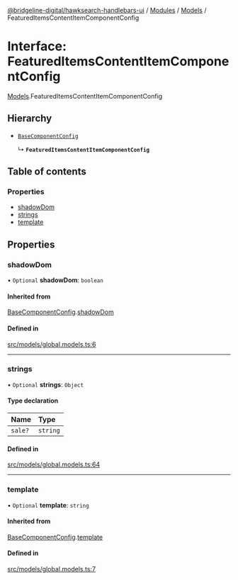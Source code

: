[@bridgeline-digital/hawksearch-handlebars-ui](../README.md) / [Modules](../modules.md) / [Models](../modules/Models.md) / FeaturedItemsContentItemComponentConfig

# Interface: FeaturedItemsContentItemComponentConfig

[Models](../modules/Models.md).FeaturedItemsContentItemComponentConfig

## Hierarchy

- [`BaseComponentConfig`](Models.BaseComponentConfig.md)

  ↳ **`FeaturedItemsContentItemComponentConfig`**

## Table of contents

### Properties

- [shadowDom](Models.FeaturedItemsContentItemComponentConfig.md#shadowdom)
- [strings](Models.FeaturedItemsContentItemComponentConfig.md#strings)
- [template](Models.FeaturedItemsContentItemComponentConfig.md#template)

## Properties

### shadowDom

• `Optional` **shadowDom**: `boolean`

#### Inherited from

[BaseComponentConfig](Models.BaseComponentConfig.md).[shadowDom](Models.BaseComponentConfig.md#shadowdom)

#### Defined in

[src/models/global.models.ts:6](https://bitbucket.org/bridgelinedigital/frontend-handlebars-ui/src/db3ebfe/src/models/global.models.ts#lines-6)

___

### strings

• `Optional` **strings**: `Object`

#### Type declaration

| Name | Type |
| :------ | :------ |
| `sale?` | `string` |

#### Defined in

[src/models/global.models.ts:64](https://bitbucket.org/bridgelinedigital/frontend-handlebars-ui/src/db3ebfe/src/models/global.models.ts#lines-64)

___

### template

• `Optional` **template**: `string`

#### Inherited from

[BaseComponentConfig](Models.BaseComponentConfig.md).[template](Models.BaseComponentConfig.md#template)

#### Defined in

[src/models/global.models.ts:7](https://bitbucket.org/bridgelinedigital/frontend-handlebars-ui/src/db3ebfe/src/models/global.models.ts#lines-7)
